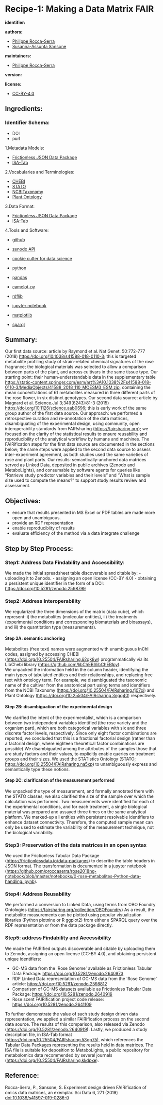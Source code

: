 # Recipe-1: Making a Data Matrix FAIR

**identifier:**

**authors:**

- [Philippe Rocca-Serra](https://github.com/proccaserra)
- [Susanna-Assunta Sansone](https://github.com/susannasansone)

**maintainers:**
- [Philippe Rocca-Serra](https://github.com/proccaserra)

**version:**


**license:**
- [CC-BY-4.0](https://creativecommons.org/licenses/by/4.0/)

## Ingredients:

### Identifier Schema:
    
- DOI
- purl


1.Metadata Models:
    
- [Frictionless JSON Data Package](https://frictionlessdata.io/specs/data-package/)
- [ISA-Tab](https://doi.org/10.25504/FAIRsharing.53gp75)

2.Vocabularies and Terminologies:

- [CHEBI](http://www.obofoundry.org/ontology/chebi.html)
- [STATO](https://www.stato-ontology.org)
- [NCBITaxonomy](https://www.ncbi.nlm.nih.gov/Taxonomy/Browser/wwwtax.cgi)
- [Plant Ontology](http://www.obofoundry.org/ontology/po.html)

3.Data Format:
       
- [Frictionless JSON Data Package](https://frictionlessdata.io/specs/data-package/)
- [ISA-Tab](https://doi.org/10.25504/FAIRsharing.53gp75)

4.Tools and  Software:

- [github](https://github.com/)
- [zenodo API](https://developers.zenodo.org/)
- [cookie cutter for data science](https://drivendata.github.io/cookiecutter-data-science/)

- [python](https://www.python.org/)
- [pandas](https://pandas.pydata.org/)
- [camelot-py](https://camelot-py.readthedocs.io/en/master/)
- [rdflib](https://rdflib.readthedocs.io/en/stable/)
- [jupyter notebook](https://jupyter.org/)
- [matplotlib](https://matplotlib.org/)
        
- [sparql](https://www.w3.org/TR/sparql11-query/)


## Summary:

Our first data source: article by Raymond et al. Nat Genet. 50:772-777 (2018) https://doi.org/10.1038/s41588-018-0110-3; this is targeted metabolite profiling study of strain-related chemical signatures of the rose fragrance; the biological materials was selected to allow a comparison between parts of the plant, and across cultivars in the same tissue type.
Our starting point: their human-understandable data in the supplementary table https://static-content.springer.com/esm/art%3A10.1038%2Fs41588-018-0110-3/MediaObjects/41588_2018_110_MOESM3_ESM.zip, containing the mean concentrations of 61 metabolites measured in three different parts of the rose flower, in six distinct genotypes.
Our second data source: article by Magnard et al. Science.Jul 3;349(6243):81-3 (2015) https://doi.org/10.1126/science.aab0696; this is early work of the same group author of the first data source.
Our approach: we performed a retrospective curation and re-annotation of the data matrices, disambiguating of the experimental design, using community, open interoperability standards from FAIRsharing (https://fairsharing.org); we focused on the clarity of the statistical results to ensure reusability and reproducibility of the analytical workflow by humans and machines. The FAIRification steps for the first data source are documented in the sections below; the same steps were applied to the second data source to assess inter-experiment agreement, as both studies used the same varieties of rose and plant parts. 
Our results: semantically-anchored data matrices served as Linked Data, deposited in public archives (Zenodo and MetaboLights), and consumable by software agents for queries like “Retrieve study predictor variables and their levels” and “What is sample size used to compute the means?” to support study results review and assessment.

## Objectives:

- ensure that results presented in MS Excel or PDF tables are made more open and unambiguous.
- provide an RDF representation
- enable reproduciblity of results
- evaluate efficiency of the method via a data integrate challenge


## Step by Step Process:

### Step1: Address Data Findability and Accessibility:

We made the initial spreadsheet table discoverable and citable by:
	- uploading it to Zenodo. 
	- assigning an open license (CC-BY 4.0)
	- obtaining a persistent unique identifier in the form of a DOI: https://doi.org/10.5281/zenodo.2598799


     
### Step2: Address Interoperability

We regularized the three dimensions of the matrix (data cube), which represent: i) the metabolites (molecular entities), ii) the treatments (experimental conditions and corresponding biomaterials and bioassays), and iii) the quantitation type (measurements).

#### Step 2A: semantic anchoring
Metabolites (free text) names were augmented with unambiguous InChI codes, assigned by accessing CHEBI (https://doi.org/10.25504/FAIRsharing.62qk8w) programmatically via its LibChebi library (https://github.com/libChEBI/libChEBIpy).  
We unpacked the information held in the column header, identifying the main types of tabulated entities and their relationships, and replacing free text with ontology term.
For example, we disambiguated the taxonomic name of the cultivar from the anatomical part using terms and identifiers from the NCBI Taxonomy (https://doi.org/10.25504/FAIRsharing.fj07xj) and Plant Ontology (https://doi.org/10.25504/FAIRsharing.3ngg40) respectively.

#### Step 2B: disambiguation of the experimental design
We clarified the intent of the experimentalist, which is a comparison between two independent variables identified (the rose variety and the organism part), which are both categorical variables with six and three discrete factor levels, respectively. Since only eight factor combinations are reported, we concluded that this is a fractional factorial design (rather than a  factorial design, where eighteen theoretical factor combinations are possible)
We disambiguated among the attributes of the samples those that are study factors and their values, to explicitly enable queries on treatment groups and their sizes. 
We used the STATistics Ontology (STATO; https://doi.org/10.25504/FAIRsharing.na5xp) to unambiguously express and semantically type these notions.

#### Step 2C: clarification of the measurement performed
We unpacked the type of measurement, and formally annotated them with the STATO classes; we also clarified the size of the sample over which the calculation was performed. 
Two measurements were identified for each of the experimental conditions, and for each treatment, a single biological material was prepared and assayed three times on the same analytical platform. 
We marked-up all entities with persistent resolvable identifiers to enhance dataset connectivity. Therefore, the computed sample mean can only be used to estimate the variability of the measurement technique, not the biological variability. 

     
### Step3: Preservation of the data matrices in an open syntax

We used the Frictionless Tabular Data Package (https://frictionlessdata.io/data-packages) to describe the table headers in JSON format.
The transformation is documented in a jupyter notebook (https://github.com/proccaserra/rose2018ng-notebook/blob/master/notebooks/0-rose-metabolites-Python-data-handling.ipynb).
     
### Step4: Address Reusability

We performed a conversion to Linked Data, using terms from OBO Foundry Ontologies (https://fairsharing.org/collection/OBOFoundry) 
As a result, the metabolite measurements can be plotted using popular visualization libraries (Python plotnine or R ggplot2) from either a SPARQL query over the RDF representation or from the data package directly.


     
### Step5: address Findability and Accessibility

We made the FAIRified outputs discoverable and citable by uploading them to Zenodo, assigning an open license (CC-BY 4.0), and obtaining persistent unique identifiers:
- GC-MS data from the 'Rose Genome' available as Frictionless Tabular Data Package: https://doi.org/10.5281/zenodo.2640873
- RDF Linked Data representation of GC-MS data from the 'Rose Genome' article: https://doi.org/10.5281/zenodo.2598812
- Comparison of GC-MS datasets available as Frictionless Tabular Data Package: https://doi.org/10.5281/zenodo.2640919
- Rose scent FAIRification project code release: https://doi.org/10.5281/zenodo.2641109



To further demonstrate the value of such study design driven data representation, we applied a similar FAIRification process on the second data source. The results of this comparison, also released via Zenodo (https://doi.org/10.5281/zenodo.2640919).
Lastly, we produced a study description file, in ISA-Tab format (https://doi.org/10.25504/FAIRsharing.53gp75), which references the Tabular Data Packages representing the results held in data matrices. The ISA file is suitable for deposition to MetaboLights, a public repository for metabolomics data recommended by several journals (https://doi.org/10.25504/FAIRsharing.kkdpxe).


## Reference:

Rocca-Serra, P., Sansone, S. Experiment design driven FAIRification of omics data matrices, an exemplar. Sci Data 6, 271 (2019) [doi:10.1038/s41597-019-0286-0](https://doi.org/10.1038/s41597-019-0286-0)
